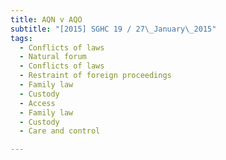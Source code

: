```yaml
---
title: AQN v AQO 
subtitle: "[2015] SGHC 19 / 27\_January\_2015"
tags:
  - Conflicts of laws
  - Natural forum
  - Conflicts of laws
  - Restraint of foreign proceedings
  - Family law
  - Custody
  - Access
  - Family law
  - Custody
  - Care and control

---
```


